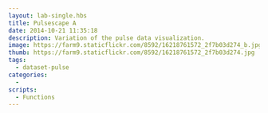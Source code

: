 ```yaml
---
layout: lab-single.hbs
title: Pulsescape A
date: 2014-10-21 11:35:18
description: Variation of the pulse data visualization.
image: https://farm9.staticflickr.com/8592/16218761572_2f7b03d274_b.jpg
thumb: https://farm9.staticflickr.com/8592/16218761572_2f7b03d274.jpg
tags:
  - dataset-pulse
categories:
  -
scripts:
  - Functions
---
```

